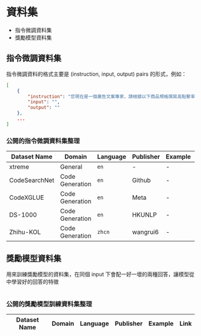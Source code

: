 # 資料集

- 指令微調資料集
- 獎勵模型資料集

## 指令微調資料集

指令微調資料的格式主要是 (instruction, input, output) pairs 的形式，例如：

```json
[
    {
        "instruction": "您現在是一個廣告文案專家，請根據以下商品規格撰寫高點擊率的宣傳文案。",
        "input": "",
        "output": ""
    },
    ...
]
```

### 公開的指令微調資料集整理

| Dataset Name | Domain | Language | Publisher | Example | Link |
| --- | --- | --- | --- | --- | --- |
| xtreme | General | `en` | - | - | - |
| CodeSearchNet | Code Generation | `en` | Github | - | - |
| CodeXGLUE | Code Generation | `en` | Meta | - | - |
| DS-1000 | Code Generation | `en` | HKUNLP | - | - |
| Zhihu-KOL | Code Generation | `zhcn` | wangrui6 | - | - |


## 獎勵模型資料集

用來訓練獎勵模型的資料集，在同個 input 下會配一好一壞的兩種回答，讓模型從中學習好的回答的特徵

```json
```

### 公開的獎勵模型訓練資料集整理

| Dataset Name | Domain | Language | Publisher | Example | Link |
| --- | --- | --- | --- | --- | --- |
